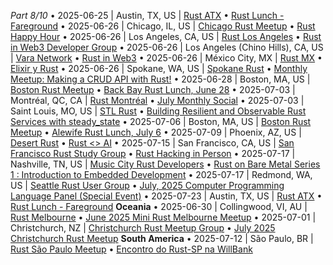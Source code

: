 *Part 8/10*
• 2025\-06\-25 \| Austin, TX, US \| [Rust ATX](https://www.meetup.com/rust-atx)
  • [Rust Lunch \- Fareground](https://www.meetup.com/rust-atx/events/xvkdgtyhcjbhc)
• 2025\-06\-26 \| Chicago, IL, US \| [Chicago Rust Meetup](https://www.meetup.com/chicago-rust-meetup/events/)
  • [Rust Happy Hour](https://www.meetup.com/chicago-rust-meetup/events/308562608)
• 2025\-06\-26 \| Los Angeles, CA, US \| [Rust Los Angeles](https://www.meetup.com/rust-los-angeles/events/)
  • [Rust in Web3 Developer Group](https://www.meetup.com/rust-los-angeles/events/308401269)
• 2025\-06\-26 \| Los Angeles \(Chino Hills\), CA, US \| [Vara Network](https://lu.ma/events-by-vara-gear)
  • [Rust in Web3](https://lu.ma/ek8jx2r3)
• 2025\-06\-26 \| México City, MX \| [Rust MX](https://www.meetup.com/rust-mx/events/)
  • [Elixir y Rust](https://www.meetup.com/rust-mx/events/308579237)
• 2025\-06\-26 \| Spokane, WA, US \| [Spokane Rust](https://www.meetup.com/spokane-rust)
  • [Monthly Meetup: Making a CRUD API with Rust\!](https://www.meetup.com/spokane-rust/events/307969600)
• 2025\-06\-28 \| Boston, MA, US \| [Boston Rust Meetup](https://www.meetup.com/bostonrust)
  • [Back Bay Rust Lunch, June 28](https://www.meetup.com/bostonrust/events/307936269)
• 2025\-07\-03 \| Montréal, QC, CA \| [Rust Montréal](https://www.meetup.com/rust-montreal/events/)
  • [July Monthly Social](https://www.meetup.com/rust-montreal/events/308532058)
• 2025\-07\-03 \| Saint Louis, MO, US \| [STL Rust](https://www.meetup.com/stl-rust/events/)
  • [Building Resilient and Observable Rust Services with steady\_state](https://www.meetup.com/stl-rust/events/306345853)
• 2025\-07\-06 \| Boston, MA, US \| [Boston Rust Meetup](https://www.meetup.com/bostonrust/events/)
  • [Alewife Rust Lunch, July 6](https://www.meetup.com/bostonrust/events/307936287)
• 2025\-07\-09 \| Phoenix, AZ, US \| [Desert Rust](https://www.meetup.com/desert-rustaceans/events/)
  • [Rust <\> AI](https://www.meetup.com/desert-rustaceans/events/308507249/)
• 2025\-07\-15 \| San Francisco, CA, US \| [San Francisco Rust Study Group](https://www.meetup.com/san-francisco-rust-study-group/events/)
  • [Rust Hacking in Person](https://www.meetup.com/san-francisco-rust-study-group/events/307931266)
• 2025\-07\-17 \| Nashville, TN, US \| [Music City Rust Developers](https://www.meetup.com/music-city-rust-developers/events/)
  • [Rust on Bare Metal Series 1 : Introduction to Embedded Development](https://www.meetup.com/music-city-rust-developers/events/304333113)
• 2025\-07\-17 \| Redmond, WA, US \| [Seattle Rust User Group](https://www.meetup.com/join-srug/events/)
  • [July, 2025 Computer Programming Language Panel \(Special Event\)](https://www.meetup.com/seattle-rust-user-group/events/307698855)
• 2025\-07\-23 \| Austin, TX, US \| [Rust ATX](https://www.meetup.com/rust-atx/events/)
  • [Rust Lunch \- Fareground](https://www.meetup.com/rust-atx/events/xvkdgtyhckbfc)
**Oceania**
• 2025\-06\-30 \| Collingwood, VI, AU \| [Rust Melbourne](https://www.meetup.com/rust-melbourne/events/)
  • [June 2025 Mini Rust Melbourne Meetup](https://www.meetup.com/rust-melbourne/events/308546374)
• 2025\-07\-01 \| Christchurch, NZ \| [Christchurch Rust Meetup Group](https://www.meetup.com/christchurch-rustlang-meetup-group/events/)
  • [July 2025 Christchurch Rust Meetup](https://www.meetup.com/christchurch-rustlang-meetup-group/events/308605782)
**South America**
• 2025\-07\-12 \| São Paulo, BR \| [Rust São Paulo Meetup](https://www.meetup.com/rust-sao-paulo-meetup/events/)
  • [Encontro do Rust\-SP na WillBank](https://www.meetup.com/rust-sao-paulo-meetup/events/307308851)
